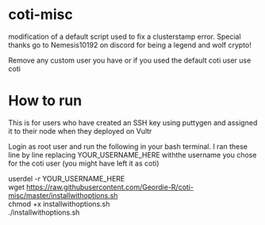# coti-misc
modification of a default script used to fix a clusterstamp error. Special thanks go to Nemesis10192 on discord for being a legend and  wolf crypto!

Remove any custom user you have or if you used the default coti user use coti

<h1>How to run</h1>

<p>This is for users who have created an SSH key using puttygen and assigned it to their node when they deployed on Vultr</p>

<p>Login as root user and run the following in your bash terminal. I ran these line by line replacing YOUR_USERNAME_HERE withthe username you chose for the coti user (you might have left it as coti)</p>


userdel -r YOUR_USERNAME_HERE<br>
wget https://raw.githubusercontent.com/Geordie-R/coti-misc/master/installwithoptions.sh<br>
chmod +x installwithoptions.sh<br>
./installwithoptions.sh
</p>
